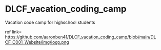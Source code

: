 # DLCF_vacation_coding_camp
Vacation code camp for highschool students

ref link= https://github.com/aaronben41/DLCF_vacation_coding_camp/blob/main/DLCF_C001_Website/img/logo.png
